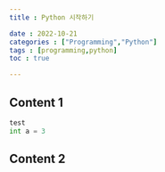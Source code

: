 ```yaml
---
title : Python 시작하기

date : 2022-10-21
categories : ["Programming","Python"]
tags : [programming,python]
toc : true

---
```


## Content 1
```python
test
int a = 3
```
## Content 2

